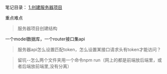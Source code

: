 笔记目录：
[1.创建服务器项目](https://app.yinxiang.com/shard/s11/nl/18783918/ade5efc8-3202-4ef2-a4d3-83d6397a059d)


重点难点
> 服务器项目创建结构

一个model数据库，一个router接口集api

> 服务器api怎么设置匹配token，怎么设置某接口请求头有token才能访问？

> 留坑--怎么两个文件夹用一个命令npm run（网上的都是前端放后端里，或者后端放前端里,没有分离）